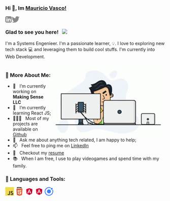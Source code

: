 ### Hi 👋, Im [Mauricio Vasco!](https://github.com/mvasco91/mvasco91/)

<a href='https://www.linkedin.com/in/mauricio-vasco-velez/'><img align='left' alt="linkedin" src="https://raw.githubusercontent.com/mvasco91/mvasco91/e6a73c790d721d6c5d25d1a1f6f955af5bb09d8f/assets/linkedin.svg" height='20px'/></a>
<a href='https://twitter.com/Mauro_vasco'><img align='left' alt="twitter" src="https://raw.githubusercontent.com/mvasco91/mvasco91/ae15f34e3799a34c9feb74465406df34b2d093ac/assets/twitter.svg" height='20px'/></a>
<br/>
### Glad to see you here! &nbsp; ![](https://visitor-badge.glitch.me/badge?page_id=mvasco91.mvasco91&style=flat-square&color=0088cc)
I'm a Systems Engenieer. I'm a passionate learner, 💡. I love to exploring new tech stack 💻 and leveraging them to build cool stuffs. I'm currently into Web Development.
<br/>
<br/>
<img align="right" alt="GIF" src="https://github.com/mvasco91/mvasco91/blob/main/assets/tenor.gif?raw=true" width="360px"/>

### 🧐 More About Me:
- 🔭 &nbsp; I’m currently working on **Making Sense LLC**
- 🌱 &nbsp; I’m currently learning React JS; 
- 👨🏻‍💻 &nbsp; Most of my projects are available on [Github](https://github.com/mvasco91?tab=repositories)
- 💬 &nbsp; Ask me about anything tech related, I am happy to help;
- 📫 &nbsp; Feel free to ping me on [LinkedIn](https://www.linkedin.com/in/mauricio-vasco-velez/)
- 📝 &nbsp; Checkout my [resume](https://drive.google.com/file/d/1aNtjA8Eg_7WHi6EIRTTIWa44zyYfoeQ5/view?usp=sharing)
- 📚 &nbsp; When I am free, I use to play videogames and spend time with my family.

### 🔨 Languages and Tools:

<code><img height="27" src="https://raw.githubusercontent.com/github/explore/80688e429a7d4ef2fca1e82350fe8e3517d3494d/topics/javascript/javascript.png" alt="javascript"></code>
<code><img height="27" src="https://raw.githubusercontent.com/github/explore/80688e429a7d4ef2fca1e82350fe8e3517d3494d/topics/html/html.png" alt="html"></code>
<code><img height="27" src="https://raw.githubusercontent.com/github/explore/80688e429a7d4ef2fca1e82350fe8e3517d3494d/topics/angular/angular.png" alt="angular"></code>
<code><img height="27" src="https://raw.githubusercontent.com/github/explore/80688e429a7d4ef2fca1e82350fe8e3517d3494d/topics/angular/angular.png" alt="angular"></code>
<code><img height="27" src="https://raw.githubusercontent.com/github/explore/80688e429a7d4ef2fca1e82350fe8e3517d3494d/topics/ionic/ionic.png" alt="ionic"></code>



<!--
**mvasco91/mvasco91** is a ✨ _special_ ✨ repository because its `README.md` (this file) appears on your GitHub profile.

Here are some ideas to get you started:

- 🔭 I’m currently working on ...
- 🌱 I’m currently learning ...
- 👯 I’m looking to collaborate on ...
- 🤔 I’m looking for help with ...
- 💬 Ask me about ...
- 📫 How to reach me: ...
- 😄 Pronouns: ...
- ⚡ Fun fact: ...
-->
